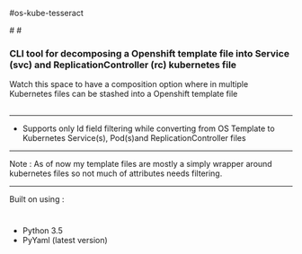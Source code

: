 #os-kube-tesseract
<head>
<title>os-kube-tesseract :: A CLI based tool for transforming Openshift template files to Kubernetes file(s)</title>
<meta name='keywords' content='openshift, kubernetes, transform templates, tesseract, decompose template files, osaka'>
</head>
#
#
<h3>CLI tool for decomposing a Openshift template file into Service (svc) and ReplicationController (rc) kubernetes file
</h3>

Watch this space to have a composition option where in multiple Kubernetes files can be stashed into a Openshift template file
##
*****
 - Supports only Id field filtering while converting from OS Template to Kubernetes Service(s), Pod(s)and ReplicationController files
*****
Note : As of now my template files are mostly a simply wrapper around kubernetes files so not much of attributes needs filtering.
*****
Built on using :
#
   - Python 3.5
   - PyYaml (latest version)
